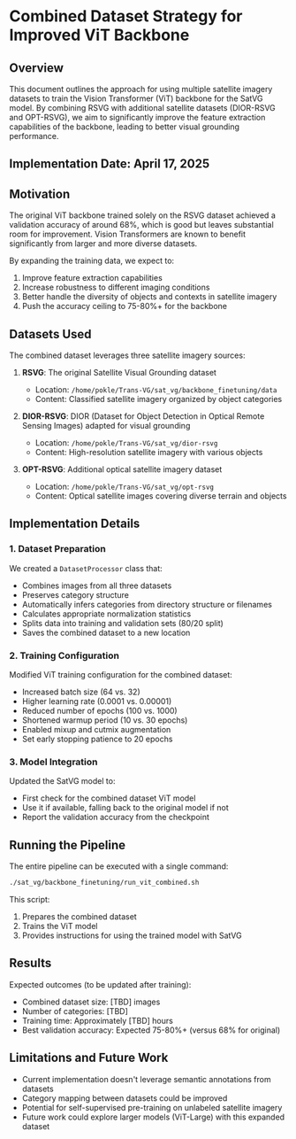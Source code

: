 # Combined Dataset Strategy for Improved ViT Backbone

## Overview

This document outlines the approach for using multiple satellite imagery datasets to train the Vision Transformer (ViT) backbone for the SatVG model. By combining RSVG with additional satellite datasets (DIOR-RSVG and OPT-RSVG), we aim to significantly improve the feature extraction capabilities of the backbone, leading to better visual grounding performance.

## Implementation Date: April 17, 2025

## Motivation

The original ViT backbone trained solely on the RSVG dataset achieved a validation accuracy of around 68%, which is good but leaves substantial room for improvement. Vision Transformers are known to benefit significantly from larger and more diverse datasets.

By expanding the training data, we expect to:
1. Improve feature extraction capabilities
2. Increase robustness to different imaging conditions
3. Better handle the diversity of objects and contexts in satellite imagery
4. Push the accuracy ceiling to 75-80%+ for the backbone

## Datasets Used

The combined dataset leverages three satellite imagery sources:

1. **RSVG**: The original Satellite Visual Grounding dataset
   - Location: `/home/pokle/Trans-VG/sat_vg/backbone_finetuning/data`
   - Content: Classified satellite imagery organized by object categories

2. **DIOR-RSVG**: DIOR (Dataset for Object Detection in Optical Remote Sensing Images) adapted for visual grounding
   - Location: `/home/pokle/Trans-VG/sat_vg/dior-rsvg`
   - Content: High-resolution satellite imagery with various objects

3. **OPT-RSVG**: Additional optical satellite imagery dataset
   - Location: `/home/pokle/Trans-VG/sat_vg/opt-rsvg`
   - Content: Optical satellite images covering diverse terrain and objects

## Implementation Details

### 1. Dataset Preparation

We created a `DatasetProcessor` class that:
- Combines images from all three datasets
- Preserves category structure
- Automatically infers categories from directory structure or filenames
- Calculates appropriate normalization statistics
- Splits data into training and validation sets (80/20 split)
- Saves the combined dataset to a new location

### 2. Training Configuration

Modified ViT training configuration for the combined dataset:
- Increased batch size (64 vs. 32)
- Higher learning rate (0.0001 vs. 0.00001)
- Reduced number of epochs (100 vs. 1000)
- Shortened warmup period (10 vs. 30 epochs)
- Enabled mixup and cutmix augmentation
- Set early stopping patience to 20 epochs

### 3. Model Integration

Updated the SatVG model to:
- First check for the combined dataset ViT model
- Use it if available, falling back to the original model if not
- Report the validation accuracy from the checkpoint

## Running the Pipeline

The entire pipeline can be executed with a single command:

```bash
./sat_vg/backbone_finetuning/run_vit_combined.sh
```

This script:
1. Prepares the combined dataset
2. Trains the ViT model
3. Provides instructions for using the trained model with SatVG

## Results

Expected outcomes (to be updated after training):
- Combined dataset size: [TBD] images
- Number of categories: [TBD]
- Training time: Approximately [TBD] hours
- Best validation accuracy: Expected 75-80%+ (versus 68% for original)

## Limitations and Future Work

- Current implementation doesn't leverage semantic annotations from datasets
- Category mapping between datasets could be improved
- Potential for self-supervised pre-training on unlabeled satellite imagery
- Future work could explore larger models (ViT-Large) with this expanded dataset 
